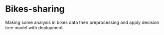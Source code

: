 # Bikes-sharing
Making some analysis in bikes data then preprocessing and apply decision tree model with deployment
